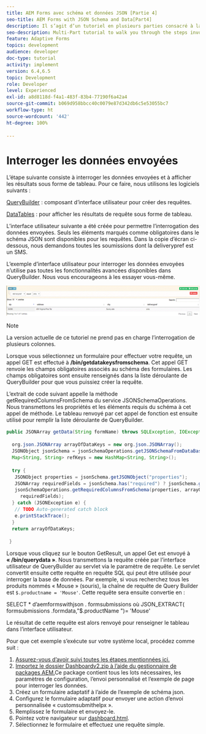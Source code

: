 ```yaml
---
title: AEM Forms avec schéma et données JSON [Partie 4]
seo-title: AEM Forms with JSON Schema and Data[Part4]
description: Il s’agit d’un tutoriel en plusieurs parties consacré à la création de formulaires adaptatifs avec les schémas JSON et à l’interrogation des données envoyées.
seo-description: Multi-Part tutorial to walk you through the steps involved in creating Adaptive Form with JSON schema and querying the submitted data.
feature: Adaptive Forms
topics: development
audience: developer
doc-type: tutorial
activity: implement
version: 6.4,6.5
topic: Development
role: Developer
level: Experienced
exl-id: a8d8118d-f4a1-483f-83b4-77190f6a42a4
source-git-commit: b069d958bbcc40c0079e87d342db6c5e53055bc7
workflow-type: ht
source-wordcount: '442'
ht-degree: 100%

---
```


# Interroger les données envoyées


L’étape suivante consiste à interroger les données envoyées et à afficher les résultats sous forme de tableau. Pour ce faire, nous utilisons les logiciels suivants :

[QueryBuilder](https://querybuilder.js.org/) : composant d’interface utilisateur pour créer des requêtes.

[DataTables](https://datatables.net/) : pour afficher les résultats de requête sous forme de tableau.

L’interface utilisateur suivante a été créée pour permettre l’interrogation des données envoyées. Seuls les éléments marqués comme obligatoires dans le schéma JSON sont disponibles pour les requêtes. Dans la copie d’écran ci-dessous, nous demandons toutes les soumissions dont la deliverypref est un SMS.

L’exemple d’interface utilisateur pour interroger les données envoyées n’utilise pas toutes les fonctionnalités avancées disponibles dans QueryBuilder. Nous vous encourageons à les essayer vous-même.

![QueryBuilder](assets/querybuilderui.gif)

>[!NOTE]
>
>La version actuelle de ce tutoriel ne prend pas en charge l’interrogation de plusieurs colonnes.

Lorsque vous sélectionnez un formulaire pour effectuer votre requête, un appel GET est effectué à **/bin/getdatakeysfromschema**. Cet appel GET renvoie les champs obligatoires associés au schéma des formulaires. Les champs obligatoires sont ensuite renseignés dans la liste déroulante de QueryBuilder pour que vous puissiez créer la requête.

L’extrait de code suivant appelle la méthode getRequiredColumnsFromSchema du service JSONSchemaOperations. Nous transmettons les propriétés et les éléments requis du schéma à cet appel de méthode. Le tableau renvoyé par cet appel de fonction est ensuite utilisé pour remplir la liste déroulante de QueryBuilder.

```java
public JSONArray getData(String formName) throws SQLException, IOException {

  org.json.JSONArray arrayOfDataKeys = new org.json.JSONArray();
  JSONObject jsonSchema = jsonSchemaOperations.getJSONSchemaFromDataBase(formName);
  Map<String, String> refKeys = new HashMap<String, String>();

  try {
   JSONObject properties = jsonSchema.getJSONObject("properties");
   JSONArray requiredFields = jsonSchema.has("required") ? jsonSchema.getJSONArray("required") : null;
   jsonSchemaOperations.getRequiredColumnsFromSchema(properties, arrayOfDataKeys, "", jsonSchema, refKeys,
     requiredFields);
  } catch (JSONException e) {
   // TODO Auto-generated catch block
   e.printStackTrace();
  }
  return arrayOfDataKeys;

 }
```

Lorsque vous cliquez sur le bouton GetResult, un appel Get est envoyé à **« /bin/querydata »**. Nous transmettons la requête créée par l’interface utilisateur de QueryBuilder au servlet via le paramètre de requête. Le servlet convertit ensuite cette requête en requête SQL qui peut être utilisée pour interroger la base de données. Par exemple, si vous recherchez tous les produits nommés « Mouse » (souris), la chaîne de requête de Query Builder est `$.productname = 'Mouse'`. Cette requête sera ensuite convertie en :

SELECT &#42; d’aemformswithjson .  formsubmissions où JSON_EXTRACT( formsubmissions .formdata,&quot;$.productName &quot;)= &#39;Mouse&#39;

Le résultat de cette requête est alors renvoyé pour renseigner le tableau dans l’interface utilisateur.

Pour que cet exemple s’exécute sur votre système local, procédez comme suit :

1. [Assurez-vous d’avoir suivi toutes les étapes mentionnées ici.](part2.md)
1. [Importez le dossier Dashboardv2.zip à l’aide du gestionnaire de packages AEM.](assets/dashboardv2.zip)Ce package contient tous les lots nécessaires, les paramètres de configuration, l’envoi personnalisé et l’exemple de page pour interroger les données.
1. Créez un formulaire adaptatif à l’aide de l’exemple de schéma json.
1. Configurez le formulaire adaptatif pour envoyer une action d’envoi personnalisée « customsubmithelpx ».
1. Remplissez le formulaire et envoyez-le.
1. Pointez votre navigateur sur [dashboard.html](http://localhost:4502/content/AemForms/dashboard.html).
1. Sélectionnez le formulaire et effectuez une requête simple.
